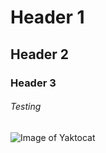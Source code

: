 # Header 1
## Header 2
### Header 3
###### Testing
![Image of Yaktocat](https://octodex.github.com/images/yaktocat.png)

